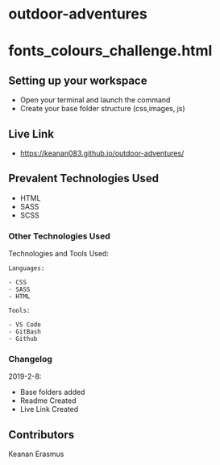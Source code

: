 # outdoor-adventures
# fonts_colours_challenge.html
## Setting up your workspace

- Open your terminal and launch the command 
- Create your base folder structure (css,images, js)

## Live Link
-  https://keanan083.github.io/outdoor-adventures/

## Prevalent Technologies Used

- HTML
- SASS
- SCSS


### Other Technologies Used

Technologies and Tools Used:

```
Languages:

- CSS
- SASS
- HTML

```
```
Tools:

- VS Code
- GitBash
- Github

```

### Changelog

2019-2-8:
- Base folders added
- Readme Created
- Live Link Created

## Contributors

Keanan Erasmus